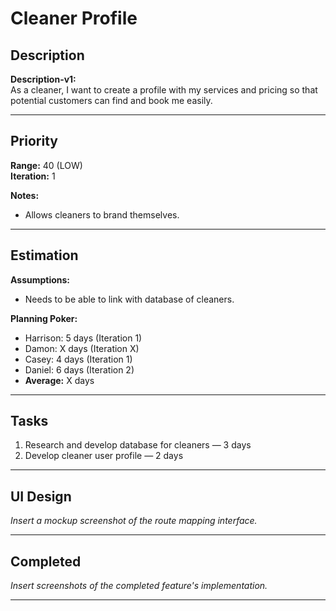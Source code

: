 # Cleaner Profile

## Description
**Description-v1:**  
As a cleaner, I want to create a profile with my services and pricing so that potential customers can find and book me easily. 

---

## Priority
**Range:** 40 (LOW)  
**Iteration:** 1  

**Notes:**  
- Allows cleaners to brand themselves.

---

## Estimation
**Assumptions:**  
- Needs to be able to link with database of cleaners.  

**Planning Poker:**  
- Harrison: 5 days (Iteration 1)  
- Damon: X days (Iteration X)  
- Casey: 4 days (Iteration 1)
- Daniel: 6 days (Iteration 2)
- **Average:** X days  

---

## Tasks
1. Research and develop database for cleaners — 3 days  
2. Develop cleaner user profile — 2 days
   

---

## UI Design
*Insert a mockup screenshot of the route mapping interface.*

---

## Completed
*Insert screenshots of the completed feature's implementation.*

---
